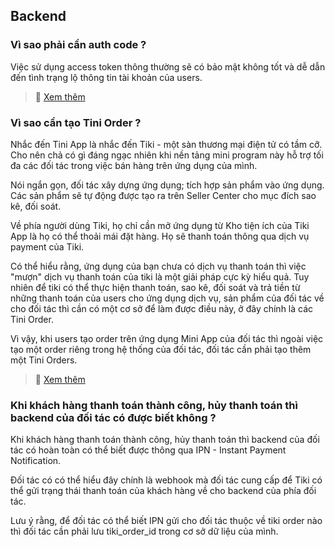 ## Backend

### Vì sao phải cần auth code ?

Việc sử dụng access token thông thường sẽ có bảo mật không tốt và dễ dẫn đến tình trạng lộ thông tin tài khoản của users.

> :pushpin: [Xem thêm](/docs/backend-api/platform-api/auth-code)

### Vì sao cần tạo Tini Order ?

Nhắc đến Tini App là nhắc đến Tiki - một sàn thương mại điện tử có tầm cỡ. Cho nên chả có gì đáng ngạc nhiên khi nền tảng mini program này hỗ trợ tối đa các đối tác trong việc bán hàng trên ứng dụng của mình.

Nói ngắn gọn, đối tác xây dựng ứng dụng; tích hợp sản phẩm vào ứng dụng. Các sản phẩm sẽ tự động được tạo ra trên Seller Center cho mục đích sao kê, đối soát.

Về phía người dùng Tiki, họ chỉ cần mở ứng dụng từ Kho tiện ích của Tiki App là họ có thể thoải mái đặt hàng. Họ sẽ thanh toán thông qua dịch vụ payment của Tiki.

Có thể hiểu rằng, ứng dụng của bạn chưa có dịch vụ thanh toán thì việc "mượn" dịch vụ thanh toán của tiki là một giải pháp cực kỳ hiểu quả. Tuy nhiên để tiki có thể thực hiện thanh toán, sao kê, đối soát và trả tiền từ những thanh toán của users cho ứng dụng dịch vụ, sản phẩm của đối tác về cho đối tác thì cần có một cơ sở để làm được điều này, ở đây chính là các Tini Order.

Vì vậy, khi users tạo order trên ứng dụng Mini App của đối tác thì ngoài việc tạo một order riêng trong hệ thống của đối tác, đối tác cần phải tạo thêm một Tini Orders.

> :pushpin: [Xem thêm](/docs/backend-api/payment/overview)

### Khi khách hàng thanh toán thành công, hủy thanh toán thì backend của đối tác có được biết không ?

Khi khách hàng thanh toán thành công, hủy thanh toán thì backend của đối tác có hoàn toàn có thể biết được thông qua IPN - Instant Payment Notification.

Đối tác có có thể hiểu đây chính là webhook mà đối tác cung cấp để Tiki có thể gửi trạng thái thanh toán của khách hàng về cho backend của phía đối tác.

Lưu ý rằng, để đối tác có thể biết IPN gửi cho đối tác thuộc về tiki order nào thì đối tác cần phải lưu tiki_order_id trong cơ sở dữ liệu của mình.

